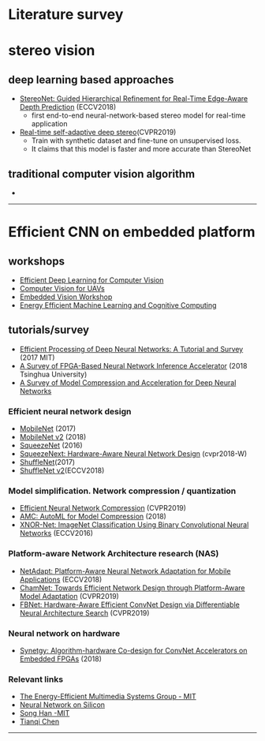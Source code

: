 # Literature survey
# stereo vision
## deep learning based approaches
* [StereoNet: Guided Hierarchical Refinement for Real-Time Edge-Aware Depth Prediction](https://arxiv.org/abs/1807.08865) (ECCV2018)
    - first end-to-end neural-network-based stereo model for real-time application
* [Real-time self-adaptive deep stereo](https://arxiv.org/abs/1810.05424)(CVPR2019)
    - Train with synthetic dataset and fine-tune on unsupervised loss.
    - It claims that this model is faster and more accurate than StereoNet
## traditional computer vision algorithm
* 
*******************************
# Efficient CNN on embedded platform
## workshops
* [Efficient Deep Learning for Computer Vision](https://sites.google.com/view/ecv2018/)
* [Computer Vision for UAVs](https://sites.google.com/site/uavision2019/program)
* [Embedded Vision Workshop](https://embeddedvisionworkshop.wordpress.com/)
* [Energy Efficient Machine Learning and Cognitive Computing](https://www.emc2-workshop.com/)
## tutorials/survey
* [Efficient Processing of Deep Neural Networks: A Tutorial and Survey](https://ieeexplore.ieee.org/document/8114708) (2017 MIT)
* [A Survey of FPGA-Based Neural Network Inference Accelerator](https://arxiv.org/abs/1712.08934) (2018 Tsinghua University)
* [A Survey of Model Compression and Acceleration for Deep Neural Networks](https://arxiv.org/pdf/1710.09282.pdf)
### Efficient neural network design
- [MobileNet](https://arxiv.org/pdf/1704.04861.pdf) (2017)
- [MobileNet v2](https://arxiv.org/abs/1801.04381) (2018)
- [SqueezeNet](https://arxiv.org/abs/1602.07360) (2016)
- [SqueezeNext: Hardware-Aware Neural Network Design](https://arxiv.org/pdf/1803.10615.pdf) (cvpr2018-W)
- [ShuffleNet](https://arxiv.org/abs/1707.01083)(2017)
- [ShuffleNet v2](https://arxiv.org/abs/1807.11164)(ECCV2018)


### Model simplification. Network compression / quantization
* [Efficient Neural Network Compression](https://arxiv.org/abs/1811.12781) (CVPR2019)
* [AMC: AutoML for Model Compression](https://arxiv.org/abs/1802.03494) (2018)
* [XNOR-Net: ImageNet Classification Using Binary Convolutional Neural Networks](https://arxiv.org/abs/1603.05279) (ECCV2016)

### Platform-aware Network Architecture research (NAS)
* [NetAdapt: Platform-Aware Neural Network Adaptation for Mobile Applications](https://arxiv.org/abs/1804.03230) (ECCV2018)
* [ChamNet: Towards Efficient Network Design through Platform-Aware Model Adaptation](https://arxiv.org/abs/1812.08934) (CVPR2019)
* [FBNet: Hardware-Aware Efficient ConvNet Design via Differentiable Neural Architecture Search](https://arxiv.org/abs/1812.03443) (CVPR2019)
### Neural network on hardware
* [Synetgy: Algorithm-hardware Co-design for ConvNet Accelerators on Embedded FPGAs](https://arxiv.org/abs/1811.08634) (2018)


### Relevant links
* [The Energy-Efficient Multimedia Systems Group - MIT](http://www.rle.mit.edu/eems/research/)
* [Neural Network on Silicon](https://github.com/fengbintu/Neural-Networks-on-Silicon) 
* [Song Han -MIT](https://songhan.mit.edu/publications/)
* [Tianqi Chen](https://tqchen.com/)
*******************************
